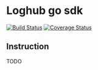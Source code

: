 # Loghub go sdk
[![Build Status](https://travis-ci.org/galaxydi/go-loghub.svg?branch=master)](https://travis-ci.org/galaxydi/go-loghub)
[![Coverage Status](https://coveralls.io/repos/github/galaxydi/go-loghub/badge.svg?branch=master&foo=bar)](https://coveralls.io/github/galaxydi/go-loghub?branch=master&foo=bar)
## Instruction
TODO  
